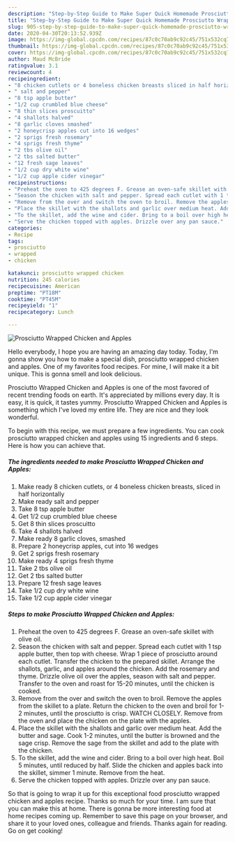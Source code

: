 ```yaml
---
description: "Step-by-Step Guide to Make Super Quick Homemade Prosciutto Wrapped Chicken and Apples"
title: "Step-by-Step Guide to Make Super Quick Homemade Prosciutto Wrapped Chicken and Apples"
slug: 905-step-by-step-guide-to-make-super-quick-homemade-prosciutto-wrapped-chicken-and-apples
date: 2020-04-30T20:13:52.939Z
image: https://img-global.cpcdn.com/recipes/87c0c70ab9c92c45/751x532cq70/prosciutto-wrapped-chicken-and-apples-recipe-main-photo.jpg
thumbnail: https://img-global.cpcdn.com/recipes/87c0c70ab9c92c45/751x532cq70/prosciutto-wrapped-chicken-and-apples-recipe-main-photo.jpg
cover: https://img-global.cpcdn.com/recipes/87c0c70ab9c92c45/751x532cq70/prosciutto-wrapped-chicken-and-apples-recipe-main-photo.jpg
author: Maud McBride
ratingvalue: 3.1
reviewcount: 4
recipeingredient:
- "8 chicken cutlets or 4 boneless chicken breasts sliced in half horizontally"
- " salt and pepper"
- "8 tsp apple butter"
- "1/2 cup crumbled blue cheese"
- "8 thin slices proscuitto"
- "4 shallots halved"
- "8 garlic cloves smashed"
- "2 honeycrisp apples cut into 16 wedges"
- "2 sprigs fresh rosemary"
- "4 sprigs fresh thyme"
- "2 tbs olive oil"
- "2 tbs salted butter"
- "12 fresh sage leaves"
- "1/2 cup dry white wine"
- "1/2 cup apple cider vinegar"
recipeinstructions:
- "Preheat the oven to 425 degrees F. Grease an oven-safe skillet with olive oil."
- "Season the chicken with salt and pepper. Spread each cutlet with 1 tsp apple butter, then top with cheese. Wrap 1 piece of prosciutto around each cutlet. Transfer the chicken to the prepared skillet. Arrange the shallots, garlic, and apples around the chicken. Add the rosemary and thyme. Drizzle olive oil over the apples, season with salt and pepper. Transfer to the oven and roast for 15-20 minutes, until the chicken is cooked."
- "Remove from the over and switch the oven to broil. Remove the apples from the skillet to a plate. Return the chicken to the oven and broil for 1-2 minutes, until the prosciutto is crisp. WATCH CLOSELY. Remove from the oven and place the chicken on the plate with the apples."
- "Place the skillet with the shallots and garlic over medium heat. Add the butter and sage. Cook 1-2 minutes, until the butter is browned and the sage crisp. Remove the sage from the skillet and add to the plate with the chicken."
- "To the skillet, add the wine and cider. Bring to a boil over high heat. Boil 5 minutes, until reduced by half. Slide the chicken and apples back into the skillet, simmer 1 minute. Remove from the heat."
- "Serve the chicken topped with apples. Drizzle over any pan sauce."
categories:
- Recipe
tags:
- prosciutto
- wrapped
- chicken

katakunci: prosciutto wrapped chicken 
nutrition: 245 calories
recipecuisine: American
preptime: "PT18M"
cooktime: "PT45M"
recipeyield: "1"
recipecategory: Lunch

---
```



![Prosciutto Wrapped Chicken and Apples](https://img-global.cpcdn.com/recipes/87c0c70ab9c92c45/751x532cq70/prosciutto-wrapped-chicken-and-apples-recipe-main-photo.jpg)

Hello everybody, I hope you are having an amazing day today. Today, I'm gonna show you how to make a special dish, prosciutto wrapped chicken and apples. One of my favorites food recipes. For mine, I will make it a bit unique. This is gonna smell and look delicious.



Prosciutto Wrapped Chicken and Apples is one of the most favored of recent trending foods on earth. It's appreciated by millions every day. It is easy, it is quick, it tastes yummy. Prosciutto Wrapped Chicken and Apples is something which I've loved my entire life. They are nice and they look wonderful.


To begin with this recipe, we must prepare a few ingredients. You can cook prosciutto wrapped chicken and apples using 15 ingredients and 6 steps. Here is how you can achieve that.

<!--inarticleads1-->

##### The ingredients needed to make Prosciutto Wrapped Chicken and Apples:

1. Make ready 8 chicken cutlets, or 4 boneless chicken breasts, sliced in half horizontally
1. Make ready  salt and pepper
1. Take 8 tsp apple butter
1. Get 1/2 cup crumbled blue cheese
1. Get 8 thin slices proscuitto
1. Take 4 shallots halved
1. Make ready 8 garlic cloves, smashed
1. Prepare 2 honeycrisp apples, cut into 16 wedges
1. Get 2 sprigs fresh rosemary
1. Make ready 4 sprigs fresh thyme
1. Take 2 tbs olive oil
1. Get 2 tbs salted butter
1. Prepare 12 fresh sage leaves
1. Take 1/2 cup dry white wine
1. Take 1/2 cup apple cider vinegar




<!--inarticleads2-->

##### Steps to make Prosciutto Wrapped Chicken and Apples:

1. Preheat the oven to 425 degrees F. Grease an oven-safe skillet with olive oil.
1. Season the chicken with salt and pepper. Spread each cutlet with 1 tsp apple butter, then top with cheese. Wrap 1 piece of prosciutto around each cutlet. Transfer the chicken to the prepared skillet. Arrange the shallots, garlic, and apples around the chicken. Add the rosemary and thyme. Drizzle olive oil over the apples, season with salt and pepper. Transfer to the oven and roast for 15-20 minutes, until the chicken is cooked.
1. Remove from the over and switch the oven to broil. Remove the apples from the skillet to a plate. Return the chicken to the oven and broil for 1-2 minutes, until the prosciutto is crisp. WATCH CLOSELY. Remove from the oven and place the chicken on the plate with the apples.
1. Place the skillet with the shallots and garlic over medium heat. Add the butter and sage. Cook 1-2 minutes, until the butter is browned and the sage crisp. Remove the sage from the skillet and add to the plate with the chicken.
1. To the skillet, add the wine and cider. Bring to a boil over high heat. Boil 5 minutes, until reduced by half. Slide the chicken and apples back into the skillet, simmer 1 minute. Remove from the heat.
1. Serve the chicken topped with apples. Drizzle over any pan sauce.




So that is going to wrap it up for this exceptional food prosciutto wrapped chicken and apples recipe. Thanks so much for your time. I am sure that you can make this at home. There is gonna be more interesting food at home recipes coming up. Remember to save this page on your browser, and share it to your loved ones, colleague and friends. Thanks again for reading. Go on get cooking!
